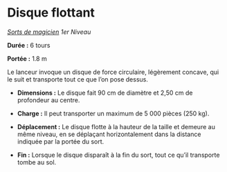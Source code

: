 # Disque flottant


*[Sorts de magicien](../Sorts_de_magicien.md) 1er Niveau*

**Durée :** 6 tours

**Portée :** 1.8 m

Le lanceur invoque un disque de force circulaire, légèrement concave,
qui le suit et transporte tout ce que l’on pose dessus.

  - **Dimensions :** Le disque fait 90 cm de diamètre et 2,50 cm de
    profondeur au centre.

<!-- end list -->

  - **Charge :** Il peut transporter un maximum de 5 000 pièces (250
    kg).

<!-- end list -->

  - **Déplacement :** Le disque flotte à la hauteur de la taille et
    demeure au même niveau, en se déplaçant horizontalement dans la
    distance indiquée par la portée du sort.

<!-- end list -->

  - **Fin :** Lorsque le disque disparaît à la fin du sort, tout ce
    qu’il transporte tombe au sol.